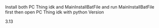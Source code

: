 Install both PC Thing idk and MainInstallBatFile and run MainInstallBatFile first then open PC Thing idk with python Version

3.13
